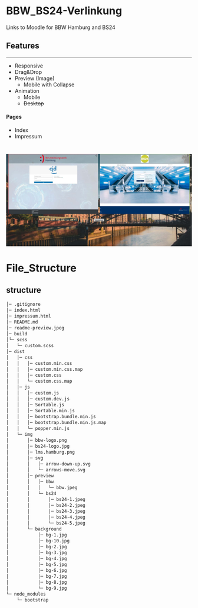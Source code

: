 # BBW_BS24-Verlinkung

Links to Moodle for BBW Hamburg and BS24

## Features

---

- Responsive
- Drag&Drop
- Preview (Image)
  - Mobile with Collapse
- Animation
  - Mobile
  - ~~Desktop~~

#### Pages

- Index
- Impressum

#

![Preview](/readme-preview.jpeg)

# File_Structure

## structure

    │─ .gitignore
    │─ index.html
    │─ impressum.html
    │─ README.md
    │─ readme-preview.jpeg
    │─ build
    │└─ scss
    │   └─ custom.scss
    │─ dist
    │   │─ css
    │   │   │─ custom.min.css
    │   │   │─ custom.min.css.map
    │   │   │─ custom.css
    │   │   └─ custom.css.map
    │   │─ js
    │   │   │─ custom.js
    │   │   │─ custom.dev.js
    │   │   │─ Sortable.js
    │   │   │─ Sortable.min.js
    │   │   │─ bootstrap.bundle.min.js
    │   │   │─ bootstrap.bundle.min.js.map
    │   │   └─ popper.min.js
    │   └─ img
    │       │─ bbw-logo.png
    │       │─ bs24-logo.jpg
    │       │─ lms.hamburg.png
    │       │─ svg
    │       │   │─ arrow-down-up.svg
    │       │   └─ arrows-move.svg
    │       │─ preview
    │       │   │─ bbw
    │       │   │   └─ bbw.jpeg
    │       │   └─ bs24
    │       │       │─ bs24-1.jpeg
    │       │       │─ bs24-2.jpeg
    │       │       │─ bs24-3.jpeg
    │       │       │─ bs24-4.jpeg
    │       │       └─ bs24-5.jpeg
    │       └─ background
    │           │─ bg-1.jpg
    │           │─ bg-10.jpg
    │           │─ bg-2.jpg
    │           │─ bg-3.jpg
    │           │─ bg-4.jpg
    │           │─ bg-5.jpg
    │           │─ bg-6.jpg
    │           │─ bg-7.jpg
    │           │─ bg-8.jpg
    │           └─ bg-9.jpg
    └─ node_modules
        └─ bootstrap
